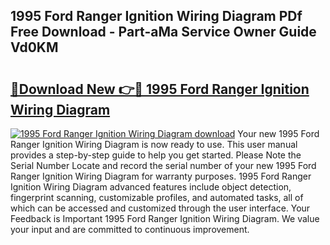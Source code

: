 ## 1995 Ford Ranger Ignition Wiring Diagram PDf Free Download - Part-aMa Service Owner Guide Vd0KM

# <h2><a href="http://dfu70bk.blite.top/?on=1995+Ford+Ranger+Ignition+Wiring+Diagram">🔗Download New 👉🔴 1995 Ford Ranger Ignition Wiring Diagram</a></h2>

[![1995 Ford Ranger Ignition Wiring Diagram download](https://i.imgur.com/lujVjoI.png)](http://dfu70bk.blite.top/?on=1995+Ford+Ranger+Ignition+Wiring+Diagram)
Your new 1995 Ford Ranger Ignition Wiring Diagram is now ready to use. This user manual provides a step-by-step guide to help you get started. Please Note the Serial Number Locate and record the serial number of your new 1995 Ford Ranger Ignition Wiring Diagram for warranty purposes. 1995 Ford Ranger Ignition Wiring Diagram advanced features include object detection, fingerprint scanning, customizable profiles, and automated tasks, all of which can be accessed and customized through the user interface. Your Feedback is Important 1995 Ford Ranger Ignition Wiring Diagram. We value your input and are committed to continuous improvement.
